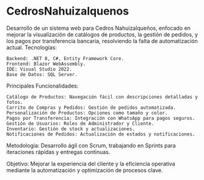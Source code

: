# CedrosNahuizalquenos
Desarrollo de un sistema web para Cedros Nahuizalqueños, enfocado en mejorar la visualización de catálogos de productos, la gestión de pedidos, y los pagos por transferencia bancaria, resolviendo la falta de automatización actual.
Tecnologías:

    Backend: .NET 8, C#, Entity Framework Core.
    Frontend: Blazor WebAssembly.
    IDE: Visual Studio 2022.
    Base de Datos: SQL Server.

Principales Funcionalidades:

    Catálogo de Productos: Navegación fácil con descripciones detalladas y fotos.
    Carrito de Compras y Pedidos: Gestión de pedidos automatizada.
    Personalización de Productos: Opciones como tamaño y color.
    Pagos por Transferencia: Integración con WhatsApp para pagos seguros.
    Gestión de Usuarios: Roles de Administrador y Cliente.
    Inventario: Gestión de stock y actualizaciones.
    Notificaciones de Pedidos: Actualización de estados y notificaciones.

Metodología:
Desarrollo ágil con Scrum, trabajando en Sprints para iteraciones rápidas y entregas continuas.

Objetivo: Mejorar la experiencia del cliente y la eficiencia operativa mediante la automatización y optimización de procesos clave.
